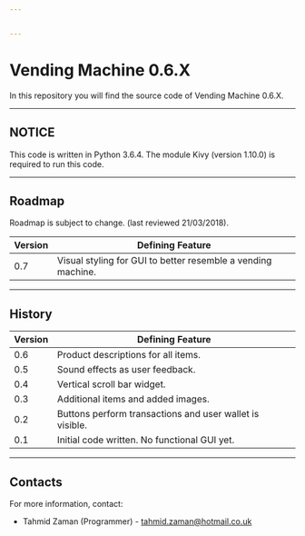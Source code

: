 ```yaml
---


---
```


<h1 id="vending-machine-0.6.x">Vending Machine 0.6.X</h1>
<p>In this repository you will find the source code of Vending Machine 0.6.X.</p>
<hr>
<h2 id="notice">NOTICE</h2>
<p>This code is written in Python 3.6.4. The module Kivy (version 1.10.0) is required to run this code.</p>
<hr>
<h2 id="roadmap">Roadmap</h2>
<p>Roadmap is subject to change. (last reviewed 21/03/2018).</p>

<table>
<thead>
<tr>
<th>Version</th>
<th>Defining Feature</th>
</tr>
</thead>
<tbody>
<tr>
<td>0.7</td>
<td>Visual styling for GUI to better resemble a vending machine.</td>
</tr>
</tbody>
</table><hr>
<h2 id="history">History</h2>

<table>
<thead>
<tr>
<th>Version</th>
<th>Defining Feature</th>
</tr>
</thead>
<tbody>
<tr>
<td>0.6</td>
<td>Product descriptions for all items.</td>
</tr>
<tr>
<td>0.5</td>
<td>Sound effects as user feedback.</td>
</tr>
<tr>
<td>0.4</td>
<td>Vertical scroll bar widget.</td>
</tr>
<tr>
<td>0.3</td>
<td>Additional items and added images.</td>
</tr>
<tr>
<td>0.2</td>
<td>Buttons perform transactions and user wallet is visible.</td>
</tr>
<tr>
<td>0.1</td>
<td>Initial code written. No functional GUI yet.</td>
</tr>
</tbody>
</table><hr>
<h2 id="contacts">Contacts</h2>
<p>For more information, contact:</p>
<ul>
<li>Tahmid Zaman (Programmer) - <a href="mailto:tahmid.zaman@hotmail.co.uk">tahmid.zaman@hotmail.co.uk</a></li>
</ul>

